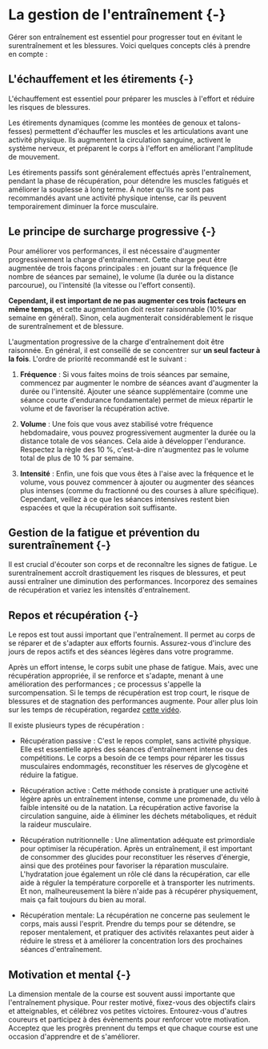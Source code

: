 

# La gestion de l'entraînement {-}

Gérer son entraînement est essentiel pour progresser tout en évitant le surentraînement et les blessures.
Voici quelques concepts clés à prendre en compte :

## L'échauffement et les étirements {-}

L'échauffement est essentiel pour préparer les muscles à l'effort et réduire les risques de blessures.

Les étirements dynamiques (comme les montées de genoux et talons-fesses) permettent d'échauffer les muscles et les articulations avant une activité physique. Ils augmentent la circulation sanguine, activent le système nerveux, et préparent le corps à l'effort en améliorant l'amplitude de mouvement.

Les étirements passifs sont généralement effectués après l'entraînement, pendant la phase de récupération, pour détendre les muscles fatigués et améliorer la souplesse à long terme. À noter qu'ils ne sont pas recommandés avant une activité physique intense, car ils peuvent temporairement diminuer la force musculaire.

## Le principe de surcharge progressive {-}

Pour améliorer vos performances, il est nécessaire d'augmenter progressivement la charge d'entraînement.
Cette charge peut être augmentée de trois façons principales : en jouant sur la fréquence (le nombre de séances par semaine),
le volume (la durée ou la distance parcourue), ou l'intensité (la vitesse ou l'effort consenti).

**Cependant, il est important de ne pas augmenter ces trois facteurs en même temps**, et cette augmentation doit rester raisonnable (10% par semaine en général).
Sinon, cela augmenterait considérablement le risque de surentraînement et de blessure.

L'augmentation progressive de la charge d'entraînement doit être raisonnée.
En général, il est conseillé de se concentrer sur **un seul facteur à la fois**.
L'ordre de priorité recommandé est le suivant :

1. **Fréquence** : Si vous faites moins de trois séances par semaine, commencez par augmenter le nombre de séances
avant d'augmenter la durée ou l'intensité. Ajouter une séance supplémentaire (comme une séance courte d'endurance fondamentale) permet de mieux répartir le volume et de favoriser la récupération active.

2. **Volume** : Une fois que vous avez stabilisé votre fréquence hebdomadaire, vous pouvez progressivement augmenter
la durée ou la distance totale de vos séances. Cela aide à développer l'endurance. Respectez la règle des 10 %,
c'est-à-dire n'augmentez pas le volume total de plus de 10 % par semaine.

3. **Intensité** : Enfin, une fois que vous êtes à l'aise avec la fréquence et le volume, vous pouvez commencer
à ajouter ou augmenter des séances plus intenses (comme du fractionné ou des courses à allure spécifique).
Cependant, veillez à ce que les séances intensives restent bien espacées et que la récupération soit suffisante.


## Gestion de la fatigue et prévention du surentraînement {-}

Il est crucial d'écouter son corps et de reconnaître les signes de fatigue.
Le surentraînement accroît drastiquement les risques de blessures, et peut aussi entraîner une diminution des performances.
Incorporez des semaines de récupération et variez les intensités d'entraînement.

## Repos et récupération {-}

Le repos est tout aussi important que l'entraînement.
Il permet au corps de se réparer et de s'adapter aux efforts fournis.
Assurez-vous d'inclure des jours de repos actifs et des séances légères dans votre programme.

Après un effort intense, le corps subit une phase de fatigue. 
Mais, avec une récupération appropriée, il se renforce et s'adapte, menant à une amélioration des performances ; ce processus s'appelle la surcompensation.
Si le temps de récupération est trop court, le risque de blessures et de stagnation des performances augmente.
Pour aller plus loin sur les temps de récupération, regardez [cette vidéo](https://www.youtube.com/watch?v=NTKeLwErKvQ).

Il existe plusieurs types de récupération :

- Récupération passive : C'est le repos complet, sans activité physique.
Elle est essentielle après des séances d'entraînement intense ou des compétitions.
Le corps a besoin de ce temps pour réparer les tissus musculaires endommagés,
reconstituer les réserves de glycogène et réduire la fatigue.

- Récupération active : Cette méthode consiste à pratiquer une activité légère après un entraînement intense,
comme une promenade, du vélo à faible intensité ou de la natation.
La récupération active favorise la circulation sanguine,
aide à éliminer les déchets métaboliques, et réduit la raideur musculaire.

- Récupération nutritionnelle : Une alimentation adéquate est primordiale pour optimiser la récupération.
Après un entraînement, il est important de consommer des glucides pour reconstituer les réserves d'énergie,
ainsi que des protéines pour favoriser la réparation musculaire.
L'hydratation joue également un rôle clé dans la récupération,
car elle aide à réguler la température corporelle et à transporter les nutriments.
Et non, malheureusement la bière n'aide pas à récupérer physiquement, mais ça fait toujours du bien au moral.

- Récupération mentale: La récupération ne concerne pas seulement le corps, mais aussi l'esprit.
Prendre du temps pour se détendre, se reposer mentalement,
et pratiquer des activités relaxantes peut aider à réduire le stress
et à améliorer la concentration lors des prochaines séances d'entraînement.


## Motivation et mental {-}

La dimension mentale de la course est souvent aussi importante que l'entraînement physique.
Pour rester motivé, fixez-vous des objectifs clairs et atteignables, et célébrez vos petites victoires.
Entourez-vous d'autres coureurs et participez à des évènements pour renforcer votre motivation.
Acceptez que les progrès prennent du temps et que chaque course est une occasion d'apprendre et de s'améliorer.
